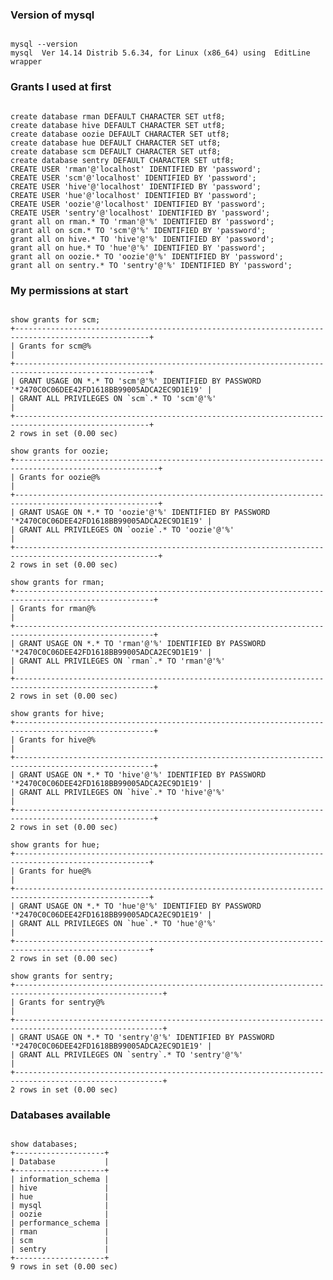 ### Version of mysql
<pre><code>
mysql --version
mysql  Ver 14.14 Distrib 5.6.34, for Linux (x86_64) using  EditLine wrapper
</code></pre>

### Grants I used at first
<pre><code>
create database rman DEFAULT CHARACTER SET utf8;
create database hive DEFAULT CHARACTER SET utf8;
create database oozie DEFAULT CHARACTER SET utf8;
create database hue DEFAULT CHARACTER SET utf8;
create database scm DEFAULT CHARACTER SET utf8;
create database sentry DEFAULT CHARACTER SET utf8;
CREATE USER 'rman'@'localhost' IDENTIFIED BY 'password';
CREATE USER 'scm'@'localhost' IDENTIFIED BY 'password';
CREATE USER 'hive'@'localhost' IDENTIFIED BY 'password';
CREATE USER 'hue'@'localhost' IDENTIFIED BY 'password';
CREATE USER 'oozie'@'localhost' IDENTIFIED BY 'password';
CREATE USER 'sentry'@'localhost' IDENTIFIED BY 'password';
grant all on rman.* TO 'rman'@'%' IDENTIFIED BY 'password';
grant all on scm.* TO 'scm'@'%' IDENTIFIED BY 'password';
grant all on hive.* TO 'hive'@'%' IDENTIFIED BY 'password';
grant all on hue.* TO 'hue'@'%' IDENTIFIED BY 'password';
grant all on oozie.* TO 'oozie'@'%' IDENTIFIED BY 'password';
grant all on sentry.* TO 'sentry'@'%' IDENTIFIED BY 'password';
</code></pre>

### My permissions at start
<pre><code>
show grants for scm;
+----------------------------------------------------------------------------------------------------+
| Grants for scm@%                                                                                   |
+----------------------------------------------------------------------------------------------------+
| GRANT USAGE ON *.* TO 'scm'@'%' IDENTIFIED BY PASSWORD '*2470C0C06DEE42FD1618BB99005ADCA2EC9D1E19' |
| GRANT ALL PRIVILEGES ON `scm`.* TO 'scm'@'%'                                                       |
+----------------------------------------------------------------------------------------------------+
2 rows in set (0.00 sec)

show grants for oozie;
+------------------------------------------------------------------------------------------------------+
| Grants for oozie@%                                                                                   |
+------------------------------------------------------------------------------------------------------+
| GRANT USAGE ON *.* TO 'oozie'@'%' IDENTIFIED BY PASSWORD '*2470C0C06DEE42FD1618BB99005ADCA2EC9D1E19' |
| GRANT ALL PRIVILEGES ON `oozie`.* TO 'oozie'@'%'                                                     |
+------------------------------------------------------------------------------------------------------+
2 rows in set (0.00 sec)

show grants for rman;
+-----------------------------------------------------------------------------------------------------+
| Grants for rman@%                                                                                   |
+-----------------------------------------------------------------------------------------------------+
| GRANT USAGE ON *.* TO 'rman'@'%' IDENTIFIED BY PASSWORD '*2470C0C06DEE42FD1618BB99005ADCA2EC9D1E19' |
| GRANT ALL PRIVILEGES ON `rman`.* TO 'rman'@'%'                                                      |
+-----------------------------------------------------------------------------------------------------+
2 rows in set (0.00 sec)

show grants for hive;
+-----------------------------------------------------------------------------------------------------+
| Grants for hive@%                                                                                   |
+-----------------------------------------------------------------------------------------------------+
| GRANT USAGE ON *.* TO 'hive'@'%' IDENTIFIED BY PASSWORD '*2470C0C06DEE42FD1618BB99005ADCA2EC9D1E19' |
| GRANT ALL PRIVILEGES ON `hive`.* TO 'hive'@'%'                                                      |
+-----------------------------------------------------------------------------------------------------+
2 rows in set (0.00 sec)

show grants for hue;
+----------------------------------------------------------------------------------------------------+
| Grants for hue@%                                                                                   |
+----------------------------------------------------------------------------------------------------+
| GRANT USAGE ON *.* TO 'hue'@'%' IDENTIFIED BY PASSWORD '*2470C0C06DEE42FD1618BB99005ADCA2EC9D1E19' |
| GRANT ALL PRIVILEGES ON `hue`.* TO 'hue'@'%'                                                       |
+----------------------------------------------------------------------------------------------------+
2 rows in set (0.00 sec)

show grants for sentry;
+-------------------------------------------------------------------------------------------------------+
| Grants for sentry@%                                                                                   |
+-------------------------------------------------------------------------------------------------------+
| GRANT USAGE ON *.* TO 'sentry'@'%' IDENTIFIED BY PASSWORD '*2470C0C06DEE42FD1618BB99005ADCA2EC9D1E19' |
| GRANT ALL PRIVILEGES ON `sentry`.* TO 'sentry'@'%'                                                    |
+-------------------------------------------------------------------------------------------------------+
2 rows in set (0.00 sec)
</code></pre>

### Databases available
<pre><code>
show databases;
+--------------------+
| Database           |
+--------------------+
| information_schema |
| hive               |
| hue                |
| mysql              |
| oozie              |
| performance_schema |
| rman               |
| scm                |
| sentry             |
+--------------------+
9 rows in set (0.00 sec)
</code></pre>
